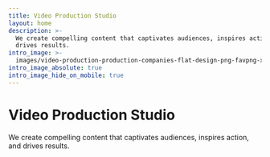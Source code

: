 ```yaml
---
title: Video Production Studio
layout: home
description: >-
  We create compelling content that captivates audiences, inspires action and
  drives results.
intro_image: >-
  images/video-production-production-companies-flat-design-png-favpng-x1jw406qYeTghh0f4N5kMFWc9.jpg
intro_image_absolute: true
intro_image_hide_on_mobile: true
---
```

# Video Production Studio

We create compelling content that captivates audiences, inspires action, and drives results.

